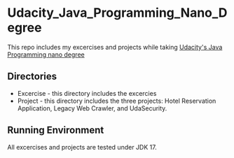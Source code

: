 # Udacity_Java_Programming_Nano_Degree
This repo includes my excercises and projects while taking [Udacity's Java Programming nano degree](https://www.udacity.com/course/java-programming-nanodegree--nd079)

## Directories
* Excercise - this directory includes the excercies
* Project - this directory includes the three projects: Hotel Reservation Application, Legacy Web Crawler, and UdaSecurity.

## Running Environment
All excercises and projects are tested under JDK 17.
